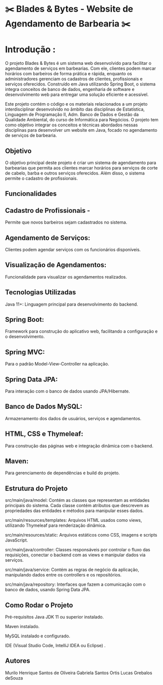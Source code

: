 #  ✂️ Blades & Bytes - Website de Agendamento de Barbearia ✂️ 

# Introdução :
O projeto Blades & Bytes é um sistema web desenvolvido para facilitar o agendamento de serviços em barbearias.
 Com ele, clientes podem marcar horários com barbeiros de forma prática e rápida, enquanto os administradores gerenciam os cadastros de clientes, profissionais e serviços oferecidos.
 Construído em Java utilizando Spring Boot, o sistema integra conceitos de banco de dados, engenharia de software e desenvolvimento web para entregar uma solução eficiente e acessível.

Este projeto contém o código e os materiais relacionados a um projeto interdisciplinar desenvolvido no âmbito das disciplinas de Estatística, Linguagem de Programação II, Adm. Banco de Dados e Gestão da Qualidade Ambiental, do curso de Informática para Negócios.
 O projeto tem como objetivo integrar os conceitos e técnicas abordados nessas disciplinas para desenvolver um website em Java, focado no agendamento de serviços de barbearia.

## Objetivo

O objetivo principal deste projeto é criar um sistema de agendamento para barbearias que permita aos clientes marcar horários para serviços de corte de cabelo, barba e outros serviços oferecidos.
 Além disso, o sistema permite o cadastro de profissionais.

## Funcionalidades

## Cadastro de Profissionais - 
 Permite que novos barbeiros sejam cadastrados no sistema.

## Agendamento de Serviços:
 Clientes podem agendar serviços com os funcionários disponíveis.

## Visualização de Agendamentos:
 Funcionalidade para visualizar os agendamentos realizados.


## Tecnologias Utilizadas
Java 11+: Linguagem principal para desenvolvimento do backend.

## Spring Boot: 
Framework para construção do aplicativo web, facilitando a configuração e o desenvolvimento.

## Spring MVC: 
Para o padrão Model-View-Controller na aplicação.

## Spring Data JPA:
 Para interação com o banco de dados usando JPA/Hibernate.

## Banco de Dados MySQL:
 Armazenamento dos dados de usuários, serviços e agendamentos.

## HTML, CSS e Thymeleaf:
 Para construção das páginas web e integração dinâmica com o backend.

## Maven: 
Para gerenciamento de dependências e build do projeto.

## Estrutura do Projeto
src/main/java/model: Contém as classes que representam as entidades principais do sistema. Cada classe contém atributos que descrevem as propriedades das entidades e métodos para manipular esses dados.

src/main/resources/templates: Arquivos HTML usados como views, utilizando Thymeleaf para renderização dinâmica.

src/main/resources/static: Arquivos estáticos como CSS, imagens e scripts JavaScript.

src/main/java/controller: Classes responsáveis por controlar o fluxo das requisições, conectar o backend com as views e manipular dados via serviços.

src/main/java/service: Contém as regras de negócio da aplicação, manipulando dados entre os controllers e os repositórios.

src/main/java/repository: Interfaces que fazem a comunicação com o banco de dados, usando Spring Data JPA.


## Como Rodar o Projeto
Pré-requisitos
Java JDK 11 ou superior instalado.

Maven instalado.

MySQL instalado e configurado.

IDE (Visual Studio Code, IntelliJ IDEA ou Eclipse) .

## Autores 

Murilo Henrique Santos de Oliveira
Gabriela Santos Ortis
Lucas Grebalos deSouza

